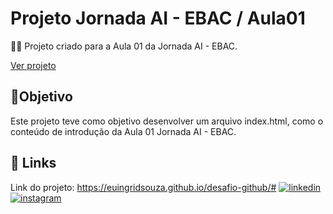 # Projeto Jornada AI - EBAC / Aula01


👩‍💻 Projeto criado para a Aula 01 da Jornada AI - EBAC.

[Ver projeto](https://euingridsouza.github.io/desafio-github/#)


## 🎯Objetivo
Este projeto teve como objetivo desenvolver um arquivo index.html, como o conteúdo de introdução da Aula 01 Jornada AI - EBAC.



## 🔗 Links
Link do projeto: 
https://euingridsouza.github.io/desafio-github/#
[![linkedin](https://img.shields.io/badge/linkedin-0A66C2?style=for-the-badge&logo=linkedin&logoColor=white)](https://www.linkedin.com/in/ingrid-coelho-de-abreu-de-souza?utm_source=share&utm_campaign=share_via&utm_content=profile&utm_medium=android_app)
[![instagram](https://img.shields.io/badge/instagram-833ab4?style=for-the-badge&logo=instagram&logoColor=white)](https://instagram.com/ingridcoelhoab.s?utm_source=qr&igshid=ZDExYjZkNGI0OA==)

